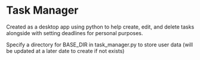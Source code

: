 # Task Manager

Created as a desktop app using python to help create, edit, and delete tasks alongside with setting deadlines for personal purposes.

Specify a directory for BASE_DIR in task_manager.py to store user data (will be updated at a later date to create if not exists)
